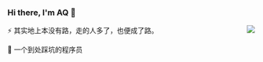 ### Hi there, I'm AQ 👋

<!--
**LeiQun1998/LeiQun1998** is a ✨ _special_ ✨ repository because its `README.md` (this file) appears on your GitHub profile.

Here are some ideas to get you started:

- 🔭 I’m currently working on ...
- 🌱 I’m currently learning ...
- 👯 I’m looking to collaborate on ...
- 🤔 I’m looking for help with ...
- 💬 Ask me about ...
- 📫 How to reach me: ...
- 😄 Pronouns: ...
- ⚡ Fun fact: ...
-->

 
<img align="right" src="https://github-readme-stats.vercel.app/api?username=LeiQun1998&show_icons=true)">

⚡ 其实地上本没有路，走的人多了，也便成了路。

🤔 一个到处踩坑的程序员

<!--[![Anurag's GitHub stats](https://github-readme-stats.vercel.app/api?username=LeiQun1998&show_icons=true)](https://github.com/anuraghazra/github-readme-stats)-->

<!--[![Top Langs](https://github-readme-stats.vercel.app/api/top-langs/?username=LeiQun1998&layout=compact)](https://github.com/anuraghazra/github-readme-stats)-->
